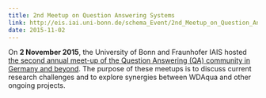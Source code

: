 ```yaml
---
title: 2nd Meetup on Question Answering Systems
link: http://eis.iai.uni-bonn.de/schema_Event/2nd_Meetup_on_Question_Answering_Systems.html
date: 2015-11-02
---
```

On **2 November 2015**, the University of Bonn and Fraunhofer IAIS hosted [the second annual meet-up of the Question Answering (QA) community in Germany and beyond](http://eis.iai.uni-bonn.de/schema_Event/2nd_Meetup_on_Question_Answering_Systems.html). The purpose of these meetups is to discuss current research challenges and to explore synergies between WDAqua and other ongoing projects.
